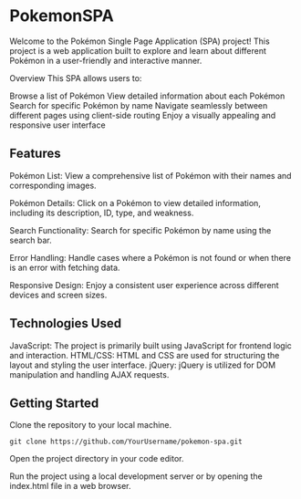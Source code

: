 # PokemonSPA

Welcome to the Pokémon Single Page Application (SPA) project! This project is a web application built to explore and learn about different Pokémon in a user-friendly and interactive manner.

Overview
This SPA allows users to:

Browse a list of Pokémon
View detailed information about each Pokémon
Search for specific Pokémon by name
Navigate seamlessly between different pages using client-side routing
Enjoy a visually appealing and responsive user interface


<h2>Features</h2>

Pokémon List: View a comprehensive list of Pokémon with their names and corresponding images.

Pokémon Details: Click on a Pokémon to view detailed information, including its description, ID, type, and weakness.

Search Functionality: Search for specific Pokémon by name using the search bar.

Error Handling: Handle cases where a Pokémon is not found or when there is an error with fetching data.

Responsive Design: Enjoy a consistent user experience across different devices and screen sizes.


<h2>Technologies Used</h2>

JavaScript: The project is primarily built using JavaScript for frontend logic and interaction.
HTML/CSS: HTML and CSS are used for structuring the layout and styling the user interface.
jQuery: jQuery is utilized for DOM manipulation and handling AJAX requests.


<h2>Getting Started</h2>

Clone the repository to your local machine.
```
git clone https://github.com/YourUsername/pokemon-spa.git
```
Open the project directory in your code editor.

Run the project using a local development server or by opening the index.html file in a web browser.
